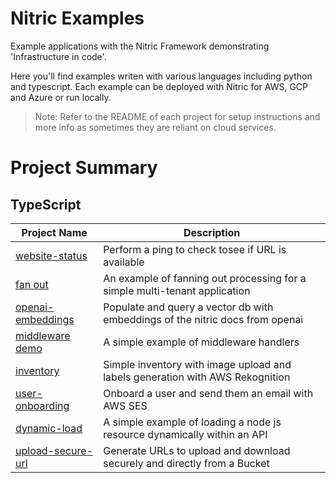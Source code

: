 # Nitric Examples

Example applications with the Nitric Framework demonstrating 'Infrastructure in code'.

Here you'll find examples writen with various languages including python and typescript. Each example can be deployed with Nitric for AWS, GCP and Azure or run locally.

> Note: Refer to the README of each project for setup instructions and more info as sometimes they are reliant on cloud services.

# Project Summary

## TypeScript

| Project Name                              | Description                                                                   |
| ----------------------------------------- | ----------------------------------------------------------------------------- |
| [website-status](./website-status/)       | Perform a ping to check tosee if URL is available                             |
| [fan out](./fan-out/)                     | An example of fanning out processing for a simple multi-tenant application    |
| [openai-embeddings](./openai-embeddings/) | Populate and query a vector db with embeddings of the nitric docs from openai |
| [middleware demo](./middleware-demo/)     | A simple example of middleware handlers                                       |
| [inventory](./producct-inventory/)        | Simple inventory with image upload and labels generation with AWS Rekognition |
| [user-onboarding](./user-onboarding/)     | Onboard a user and send them an email with AWS SES                            |
| [dynamic-load](./dynamic-load/)           | A simple example of loading a node js resource dynamically within an API      |
| [upload-secure-url](./upload-secure-url/) | Generate URLs to upload and download securely and directly from a Bucket      |
